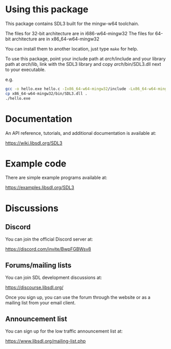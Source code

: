 
# Using this package

This package contains SDL3 built for the mingw-w64 toolchain.

The files for 32-bit architecture are in i686-w64-mingw32
The files for 64-bit architecture are in x86_64-w64-mingw32

You can install them to another location, just type `make` for help.

To use this package, point your include path at _arch_/include and your library path at _arch_/lib, link with the SDL3 library and copy _arch_/bin/SDL3.dll next to your executable.

e.g.
```sh
gcc -o hello.exe hello.c -Ix86_64-w64-mingw32/include -Lx86_64-w64-mingw32/lib -lSDL3
cp x86_64-w64-mingw32/bin/SDL3.dll .
./hello.exe
```

# Documentation

An API reference, tutorials, and additional documentation is available at:

https://wiki.libsdl.org/SDL3

# Example code

There are simple example programs available at:

https://examples.libsdl.org/SDL3

# Discussions

## Discord

You can join the official Discord server at:

https://discord.com/invite/BwpFGBWsv8

## Forums/mailing lists

You can join SDL development discussions at:

https://discourse.libsdl.org/

Once you sign up, you can use the forum through the website or as a mailing list from your email client.

## Announcement list

You can sign up for the low traffic announcement list at:

https://www.libsdl.org/mailing-list.php

